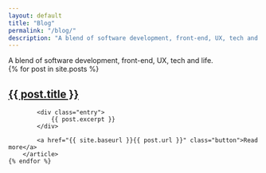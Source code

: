 ```yaml
---
layout: default
title: "Blog"
permalink: "/blog/"
description: "A blend of software development, front-end, UX, tech and life."
---
```


<div class="quote">
    A blend of software development, front-end, UX, tech and life.
</div>

<div class="posts">
    {% for post in site.posts %}
        <article class="post posts__post">
            <h2 class="post-list-post-title"><a href="{{ site.baseurl }}{{ post.url }}">{{ post.title }}</a></h2>

            <div class="entry">
                {{ post.excerpt }}
            </div>

            <a href="{{ site.baseurl }}{{ post.url }}" class="button">Read more</a>
        </article>
    {% endfor %}
</div>
